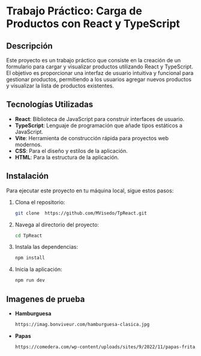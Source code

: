 # Trabajo Práctico: Carga de Productos con React y TypeScript

## Descripción

Este proyecto es un trabajo práctico que consiste en la creación de un formulario para cargar y visualizar productos utilizando React y TypeScript. El objetivo es proporcionar una interfaz de usuario intuitiva y funcional para gestionar productos, permitiendo a los usuarios agregar nuevos productos y visualizar la lista de productos existentes.

## Tecnologías Utilizadas

- **React**: Biblioteca de JavaScript para construir interfaces de usuario.
- **TypeScript**: Lenguaje de programación que añade tipos estáticos a JavaScript.
- **Vite**: Herramienta de construcción rápida para proyectos web modernos.
- **CSS**: Para el diseño y estilos de la aplicación.
- **HTML**: Para la estructura de la aplicación.

## Instalación

Para ejecutar este proyecto en tu máquina local, sigue estos pasos:

1. Clona el repositorio:
   ```bash
   git clone  https://github.com/MVisedo/TpReact.git

2. Navega al directorio del proyecto:
   ```bash
   cd TpReact

3. Instala las dependencias:
   ```bash
   npm install

4. Inicia la aplicación:
   ```bash
   npm run dev

## Imagenes de prueba
- **Hamburguesa**
  ```bash
  https://imag.bonviveur.com/hamburguesa-clasica.jpg
- **Papas**
  ```bash
  https://comedera.com/wp-content/uploads/sites/9/2022/11/papas-fritas-con-queso-cheddar-PG_PFCQCY30320002.jpg

  
